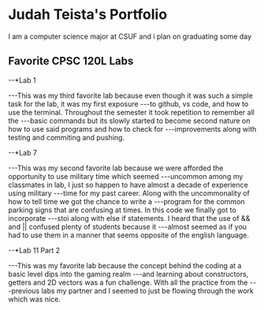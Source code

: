 
# Judah Teista's Portfolio

I am a computer science major at CSUF and i plan on graduating some day

## Favorite CPSC 120L Labs

--*Lab 1

---This was my third favorite lab because even though it was such a simple task for the lab, it was my first exposure
---to github, vs code, and how to use the terminal. Throughout the semester it took repetition to remember all the
---basic commands but its slowly started to become second nature on how to use said programs and how to check for
---improvements along with testing and commiting and pushing.

--*Lab 7

---This was my second favorite lab because we were afforded the opportunity to use military time which seemed
---uncommon among my classmates in lab, I just so happen to have almost a decade of experience using military
---time for my past career. Along with the uncommonality of how to tell time we got the chance to write a
---program for the common parking signs that are confusing at times. In this code we finally got to incorporate
---stoi along with else if statements. I heard that the use of && and || confused plenty of students because it
---almost seemed as if you had to use them in a manner that seems opposite of the english language.

--*Lab 11 Part 2

---This was my favorite lab because the concept behind the coding at a basic level dips into the gaming realm
---and learning about constructors, getters and 2D vectors was a fun challenge. With all the practice from the
---previous labs my partner and I seemed to just be flowing through the work which was nice.
